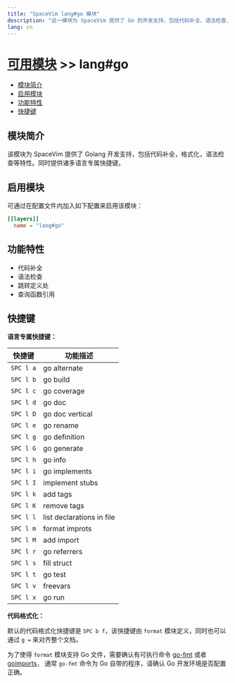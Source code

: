 ```yaml
---
title: "SpaceVim lang#go 模块"
description: "这一模块为 SpaceVim 提供了 Go 的开发支持，包括代码补全、语法检查、代码格式化等特性。"
lang: cn
---
```


# [可用模块](../../) >> lang#go

<!-- vim-markdown-toc GFM -->

- [模块简介](#模块简介)
- [启用模块](#启用模块)
- [功能特性](#功能特性)
- [快捷键](#快捷键)

<!-- vim-markdown-toc -->

## 模块简介

该模块为 SpaceVim 提供了 Golang 开发支持，包括代码补全，格式化，语法检查等特性。同时提供诸多语言专属快捷键。

## 启用模块

可通过在配置文件内加入如下配置来启用该模块：

```toml
[[layers]]
  name = "lang#go"
```

## 功能特性

- 代码补全
- 语法检查
- 跳转定义处
- 查询函数引用

## 快捷键

**语言专属快捷键：**

| 快捷键    | 功能描述                  |
| --------- | ------------------------- |
| `SPC l a` | go alternate              |
| `SPC l b` | go build                  |
| `SPC l c` | go coverage               |
| `SPC l d` | go doc                    |
| `SPC l D` | go doc vertical           |
| `SPC l e` | go rename                 |
| `SPC l g` | go definition             |
| `SPC l G` | go generate               |
| `SPC l h` | go info                   |
| `SPC l i` | go implements             |
| `SPC l I` | implement stubs           |
| `SPC l k` | add tags                  |
| `SPC l K` | remove tags               |
| `SPC l l` | list declarations in file |
| `SPC l m` | format improts            |
| `SPC l M` | add import                |
| `SPC l r` | go referrers              |
| `SPC l s` | fill struct               |
| `SPC l t` | go test                   |
| `SPC l v` | freevars                  |
| `SPC l x` | go run                    |

**代码格式化：**

默认的代码格式化快捷键是 `SPC b f`，该快捷键由 `format` 模块定义，同时也可以通过 `g =` 来对齐整个文档。

为了使得 `format` 模块支持 Go 文件，需要确认有可执行命令 [go-fmt](http://golang.org/cmd/gofmt/) 或者 [goimports](https://godoc.org/golang.org/x/tools/cmd/goimports)，
通常 `go-fmt` 命令为 Go 自带的程序，请确认 Go 开发环境是否配置正确。
